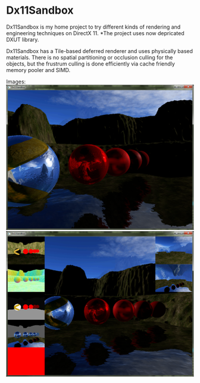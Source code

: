 Dx11Sandbox
===========
Dx11Sandbox is my home project to try different kinds of rendering and engineering techniques on DirectX 11. 
*The project uses now depricated DXUT library.

Dx11Sandbox has a Tile-based deferred renderer and uses physically based materials. There is no spatial partitioning or occlusion culling for the objects, but the frustrum culling is done efficiently via cache friendly memory pooler and SIMD.


Images:
![](https://github.com/Manaluusua/Dx11Sandbox/blob/master/Images/balls1.png)
![](https://github.com/Manaluusua/Dx11Sandbox/blob/master/Images/balls2.png)
